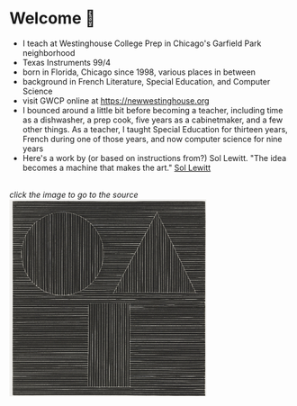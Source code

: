 # Welcome 🐒	

* I teach at Westinghouse College Prep in Chicago's Garfield Park neighborhood
* Texas Instruments 99/4
* born in Florida, Chicago since 1998, various places in between
* background in French Literature, Special Education, and Computer Science
* visit GWCP online at https://newwestinghouse.org
* I bounced around a little bit before becoming a teacher, including time as a dishwasher, a prep cook, five years as a cabinetmaker, and a few other things. As a teacher, I taught Special Education for thirteen years, French during one of those years, and now computer science for nine years
* Here's a work by (or based on instructions from?) Sol Lewitt. "The idea becomes a machine that makes the art." <a href="https://www.guggenheim.org/teaching-materials/singular-forms-sometimes-repeated-art-from-1951-to-the-present/sol-lewitt-1928-2007">Sol Lewitt</a>
<br>
<em>click the image to go to the source<em>
<br>
<a href="https://www.moma.org/collection/works/17626"><img src="sl2.png" alt="from Sol Lewitt" width="350" height ="350"></a>
